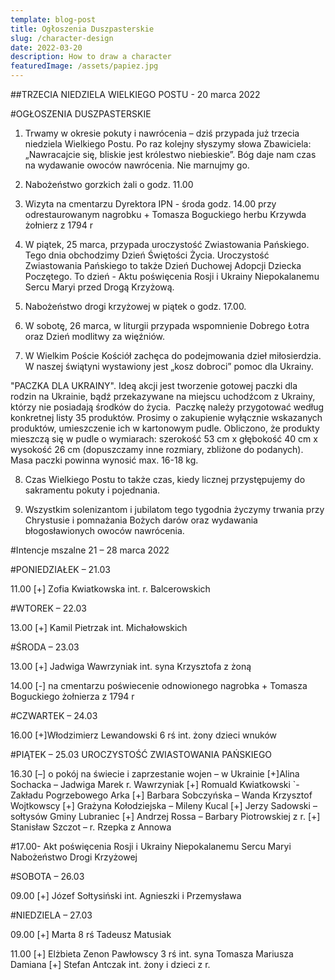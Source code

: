 ```yaml
---
template: blog-post
title: Ogłoszenia Duszpasterskie
slug: /character-design
date: 2022-03-20
description: How to draw a character
featuredImage: /assets/papiez.jpg
---
```


##TRZECIA NIEDZIELA WIELKIEGO POSTU - 20 marca 2022                                          

#OGŁOSZENIA DUSZPASTERSKIE

1. Trwamy w okresie pokuty i nawrócenia – dziś przypada już trzecia niedziela Wielkiego Postu. Po raz kolejny słyszymy słowa Zbawiciela: „Nawracajcie się, bliskie jest królestwo niebieskie”. Bóg daje nam czas na wydawanie owoców nawrócenia. Nie marnujmy go.  

2. Nabożeństwo gorzkich żali  o godz.  11.00

3. Wizyta na cmentarzu Dyrektora IPN  - środa godz. 14.00 przy odrestaurowanym nagrobku + Tomasza Boguckiego  herbu Krzywda żołnierz z 1794 r

4. W piątek, 25 marca, przypada uroczystość Zwiastowania Pańskiego. Tego dnia obchodzimy Dzień Świętości Życia. Uroczystość Zwiastowania Pańskiego to także Dzień Duchowej Adopcji Dziecka Poczętego.  To dzień - Aktu poświęcenia Rosji i Ukrainy Niepokalanemu Sercu Maryi przed Drogą Krzyżową.

5. Nabożeństwo drogi krzyżowej w piątek o godz.  17.00.

6. W sobotę, 26 marca, w liturgii przypada wspomnienie Dobrego Łotra oraz Dzień modlitwy za więźniów. 

7. W Wielkim Poście Kościół zachęca do podejmowania dzieł miłosierdzia. W naszej świątyni wystawiony jest „kosz dobroci” pomoc dla Ukrainy.

"PACZKA DLA UKRAINY". Ideą akcji jest tworzenie gotowej paczki dla rodzin na Ukrainie, bądź przekazywane na miejscu uchodźcom z Ukrainy, którzy nie posiadają środków do życia.  Paczkę należy przygotować według konkretnej listy 35 produktów. Prosimy o zakupienie wyłącznie wskazanych produktów, umieszczenie ich w kartonowym pudle. Obliczono, że produkty mieszczą się w pudle o wymiarach: szerokość 53 cm x głębokość 40 cm x wysokość 26 cm (dopuszczamy inne rozmiary, zbliżone do podanych). Masa paczki powinna wynosić max. 16-18 kg.


8. Czas Wielkiego Postu to także czas, kiedy licznej przystępujemy do sakramentu pokuty i pojednania. 

9. Wszystkim solenizantom i jubilatom tego tygodnia życzymy trwania przy Chrystusie i pomnażania Bożych darów oraz wydawania błogosławionych owoców nawrócenia.

#Intencje mszalne  21 – 28  marca    2022

#PONIEDZIAŁEK – 21.03

11.00  [+] Zofia Kwiatkowska  int. r. Balcerowskich

#WTOREK – 22.03

13.00  [+] Kamil Pietrzak int.  Michałowskich

#ŚRODA – 23.03  

13.00 [+] Jadwiga Wawrzyniak  int.  syna Krzysztofa z żoną

14.00 [-] na cmentarzu  poświecenie odnowionego nagrobka + Tomasza Boguckiego żołnierza z 1794 r

#CZWARTEK – 24.03

16.00 [+]Włodzimierz Lewandowski 6 rś  int. żony dzieci wnuków


#PIĄTEK – 25.03 UROCZYSTOŚĆ ZWIASTOWANIA PAŃSKIEGO

16.30 [–] o pokój na świecie i zaprzestanie wojen – w Ukrainie
[+]Alina Sochacka – Jadwiga Marek r. Wawrzyniak 
[+] Romuald Kwiatkowski `- Zakładu Pogrzebowego Arka
[+] Barbara Sobczyńska – Wanda Krzysztof Wojtkowscy
[+] Grażyna Kołodziejska – Mileny Kucal 
[+]  Jerzy Sadowski – sołtysów Gminy Lubraniec
[+] Andrzej Rossa – Barbary Piotrowskiej z r. 
[+]  Stanisław Szczot – r. Rzepka z Annowa 

#17.00- Akt poświęcenia Rosji i Ukrainy Niepokalanemu Sercu Maryi 
 Nabożeństwo Drogi Krzyżowej

#SOBOTA – 26.03 

09.00 [+] Józef  Sołtysiński int.  Agnieszki i Przemysława


#NIEDZIELA – 27.03

09.00 [+] Marta  8 rś Tadeusz Matusiak

11.00 [+] Elżbieta Zenon Pawłowscy 3 rś int. syna Tomasza Mariusza Damiana [+] Stefan Antczak int. żony i dzieci z r. 
